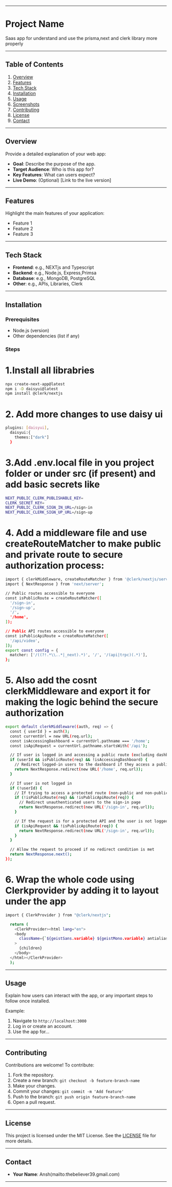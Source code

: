 
---

# Project Name

Saas app for understand and use the prisma,next and clerk library more properly

---

## Table of Contents

1. [Overview](#overview)
2. [Features](#features)
3. [Tech Stack](#tech-stack)
4. [Installation](#installation)
5. [Usage](#usage)
6. [Screenshots](#screenshots)
7. [Contributing](#contributing)
8. [License](#license)
9. [Contact](#contact)

---

## Overview

Provide a detailed explanation of your web app:

- **Goal**: Describe the purpose of the app.
- **Target Audience**: Who is this app for?
- **Key Features**: What can users expect?
- **Live Demo**: (Optional) [Link to the live version]

---

## Features

Highlight the main features of your application:

- Feature 1
- Feature 2
- Feature 3

---

## Tech Stack

- **Frontend**: e.g., NEXTjs and Typescript
- **Backend**: e.g., Node.js, Express,Primsa
- **Database**: e.g., MongoDB, PostgreSQL
- **Other**: e.g., APIs, Libraries, Clerk

---

## Installation

### Prerequisites

- Node.js (version)
- Other dependencies (list if any)

### Steps

# 1.Install all librabries
```bash
npx create-next-app@latest
npm i -D daisyui@latest
npm install @clerk/nextjs
```

# 2. Add more changes to use daisy ui 
```bash
plugins: [daisyui],
  daisyui:{
    themes:["dark"]
  }
```
# 3.Add .env.local file in you project folder or under src (if present) and add basic secrets like
```bash
NEXT_PUBLIC_CLERK_PUBLISHABLE_KEY=
CLERK_SECRET_KEY=
NEXT_PUBLIC_CLERK_SIGN_IN_URL=/sign-in
NEXT_PUBLIC_CLERK_SIGN_UP_URL=/sign-up
```

# 4. Add a middleware file and use createRouteMatcher to make public and private route to secure authorization process:
```bash
import { clerkMiddleware, createRouteMatcher } from '@clerk/nextjs/server';
import { NextResponse } from 'next/server';

// Public routes accessible to everyone
const isPublicRoute = createRouteMatcher([
  '/sign-in',
  '/sign-up',
  '/',
  '/home',
]);

// Public API routes accessible to everyone
const isPublicApiRoute = createRouteMatcher([
  '/api/video',
]);
export const config = {
  matcher: ['/((?!.*\\..*|_next).*)', '/', '/(api|trpc)(.*)'],
};
```

# 5. Also add the cosnt clerkMiddleware and export it for making the logic behind the secure authorization
```bash
export default clerkMiddleware((auth, req) => {
  const { userId } = auth();
  const currentUrl = new URL(req.url);
  const isAccessingDashboard = currentUrl.pathname === '/home';
  const isApiRequest = currentUrl.pathname.startsWith('/api');

  // If user is logged in and accessing a public route (excluding dashboard)
  if (userId && isPublicRoute(req) && !isAccessingDashboard) {
    // Redirect logged-in users to the dashboard if they access a public route
    return NextResponse.redirect(new URL('/home', req.url));
  }

  // If user is not logged in
  if (!userId) {
    // If trying to access a protected route (non-public and non-public API)
    if (!isPublicRoute(req) && !isPublicApiRoute(req)) {
      // Redirect unauthenticated users to the sign-in page
      return NextResponse.redirect(new URL('/sign-in', req.url));
    }

    // If the request is for a protected API and the user is not logged in
    if (isApiRequest && !isPublicApiRoute(req)) {
      return NextResponse.redirect(new URL('/sign-in', req.url));
    }
  }

  // Allow the request to proceed if no redirect condition is met
  return NextResponse.next();
});
```

# 6. Wrap the whole code using Clerkprovider by adding it to layout under the app
```bash
import { ClerkProvider } from "@clerk/nextjs";

  return (
    <ClerkProvider><html lang="en">
    <body
      className={`${geistSans.variable} ${geistMono.variable} antialiased`}
    >
      {children}
    </body>
  </html></ClerkProvider>
  );

```
---

## Usage

Explain how users can interact with the app, or any important steps to follow once installed.

Example:

1. Navigate to `http://localhost:3000`
2. Log in or create an account.
3. Use the app for...

---



## Contributing

Contributions are welcome! To contribute:

1. Fork the repository.
2. Create a new branch: `git checkout -b feature-branch-name`
3. Make your changes.
4. Commit your changes: `git commit -m 'Add feature'`
5. Push to the branch: `git push origin feature-branch-name`
6. Open a pull request.

---

## License

This project is licensed under the MIT License. See the [LICENSE](LICENSE) file for more details.

---

## Contact

- **Your Name**: Ansh(mailto:thebeliever39.gmail.com)


---
